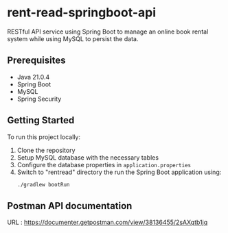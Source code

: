 # rent-read-springboot-api
RESTful API service using Spring Boot to manage an online book rental system while using MySQL to persist the data.

## Prerequisites
- Java 21.0.4
- Spring Boot
- MySQL
- Spring Security

## Getting Started

To run this project locally:

1. Clone the repository
2. Setup MySQL database with the necessary tables
3. Configure the database properties in `application.properties`
4. Switch to "rentread" directory the run the Spring Boot application using:
   ```bash
   ./gradlew bootRun


## Postman API documentation

URL : https://documenter.getpostman.com/view/38136455/2sAXqtb1jq
